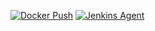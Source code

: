[![Docker Push](https://github.com/dfoley84/Docker/actions/workflows/docker-publish.yml/badge.svg)](https://github.com/dfoley84/Docker/actions/workflows/docker-publish.yml)
[![Jenkins Agent](https://github.com/dfoley84/Docker/actions/workflows/Jenkins-jnlp.yml/badge.svg)](https://github.com/dfoley84/Docker/actions/workflows/Jenkins-jnlp.yml)
